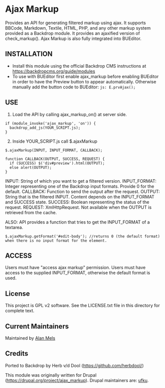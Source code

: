 Ajax Markup
===========

Provides an API for generating filtered markup using ajax. It supports BBCode, Markdown, Textile, HTML, PHP, and any other markup system provided as a Backdrop module. It provides an ajaxified version of check_markup(). Ajax Markup is also fully integrated into BUEditor.

INSTALLATION
------------

- Install this module using the official Backdrop CMS instructions at
  https://backdropcms.org/guide/modules
- To use with BUEditor first enable ajax_markup before enabling BUEditor in order to have the Preview button to appear automatically. Otherwise manually add the button code to BUEditor: `js: E.prvAjax();`

USE
---

1. Load the API by calling ajax_markup_on() at server side.
```
if (module_invoke('ajax_markup', 'on')) {
  backdrop_add_js(YOUR_SCRIPT.js);
}
```
2. Inside YOUR_SCRIPT.js call $.ajaxMarkup
```
$.ajaxMarkup(INPUT, INPUT_FORMAT, CALLBACK);

function CALLBACK(OUTPUT, SUCCESS, REQUEST) {
  if (SUCCESS) $('div#preview').html(OUTPUT);
  else alert(OUTPUT);
}
```
INPUT: String of which you want to get a filtered version.
INPUT_FORMAT: Integer representing one of the Backdrop input formats. Provide 0 for the default.
CALLBACK: Function to send the output after the request.
OUTPUT: String that is the filtered INPUT. Content depends on the INPUT_FORMAT and SUCCESS state.
SUCCESS: Boolean representing the status of the request.
REQUEST: XmlHttpRequest. Not available when the OUTPUT is retrieved from the cache.

ALSO:
API provides a function that tries to get the INPUT_FORMAT of a textarea.
```
$.ajaxMarkup.getFormat('#edit-body'); //returns 0 (the default format) when there is no input format for the element.
```

ACCESS
------

Users must have "access ajax markup" permission.
Users must have access to the supplied INPUT_FORMAT, otherwise the default format is used.

License
-------

This project is GPL v2 software. See the LICENSE.txt file in this directory for
complete text.

Current Maintainers
-------------------

Maintained by [Alan Mels](https://github.com/alanmels)

Credits
-------

Ported to Backdrop by Herb v/d Dool (https://github.com/herbdool/)

This module was originally written for Drupal (https://drupal.org/project/ajax_markup). Drupal maintainers are: [ufku](https://www.drupal.org/u/ufku).
